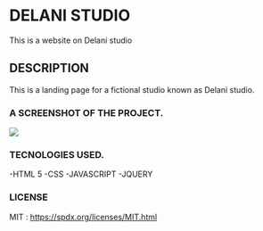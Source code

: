 # DELANI STUDIO
This is a website on Delani studio

## DESCRIPTION 
This is a landing page for a fictional studio known as Delani studio.

### A SCREENSHOT OF THE PROJECT.
<img src="../images/screenshot.png">



### TECNOLOGIES USED.
-HTML 5
-CSS
-JAVASCRIPT
-JQUERY

### LICENSE

MIT : https://spdx.org/licenses/MIT.html
